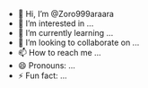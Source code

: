 - 👋 Hi, I’m @Zoro999araara
- 👀 I’m interested in ...
- 🌱 I’m currently learning ...
- 💞️ I’m looking to collaborate on ...
- 📫 How to reach me ...
- 😄 Pronouns: ...
- ⚡ Fun fact: ...

<!---
Zoro999araara/Zoro999araara is a ✨ special ✨ repository because its `README.md` (this file) appears on your GitHub profile.
You can click the Preview link to take a look at your changes.
--->
